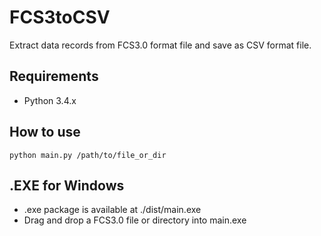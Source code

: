# FCS3toCSV
Extract data records from FCS3.0 format file and save as CSV format file.

## Requirements

* Python 3.4.x

## How to use

```
python main.py /path/to/file_or_dir
```

## .EXE for Windows
* .exe package is available at ./dist/main.exe
* Drag and drop a FCS3.0 file or directory into main.exe
